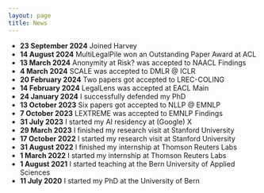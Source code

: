 ```yaml
---
layout: page
title: News
---
```



* **23 September 2024** Joined Harvey
* **14 August 2024** MultiLegalPile won an Outstanding Paper Award at ACL
* **13 March 2024** Anonymity at Risk? was accepted to NAACL Findings
* **4 March 2024** SCALE was accepted to DMLR @ ICLR
* **20 February 2024** Two papers got accepted to LREC-COLING
* **14 February 2024** LegalLens was accepted at EACL Main
* **24 January 2024** I successfully defended my PhD
* **13 October 2023** Six papers got accepted to NLLP @ EMNLP
* **7 October 2023** LEXTREME was accepted to EMNLP Findings
* **31 July 2023** I started my AI residency at (Google) X
* **29 March 2023** I finished my research visit at Stanford University
* **17 October 2022** I started my research visit at Stanford University
* **31 August 2022** I finished my internship at Thomson Reuters Labs
* **1 March 2022** I started my internship at Thomson Reuters Labs
* **1 August 2021** I started teaching at the Bern University of Applied Sciences
* **11 July 2020** I started my PhD at the University of Bern

